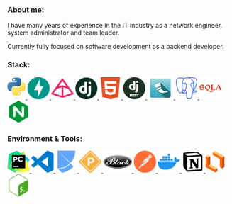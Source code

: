 ### About me:
I have many years of experience in the IT industry as a network engineer, system administrator and team leader.

Currently fully focused on software development as a backend developer.


### Stack:
<div>
  <a href="https://www.python.org/">
    <img src="images/python.svg" alt="Посетить сайт Python" width="41" height="auto" role="img">
  </a>
  <a href="https://fastapi.tiangolo.com/">
    <img src="images/fastapi.svg" alt="Посетить сайт Fastapi" width="50" height="auto" role="img">
  </a>
  <a href="https://docs.pydantic.dev/">
    <img src="images/pydantic.svg" alt="Посетить сайт Pydantic" width="50" height="auto" role="img">
  </a>
  <a href="https://www.djangoproject.com/">
    <img src="images/django.png" alt="Посетить сайт Django" width="50" height="auto" role="img">
  </a>
  <a href="https://developer.mozilla.org/en-US/docs/Glossary/HTML">
    <img src="images/html5.svg" alt="Посетить сайт mozilla developer" width="50" height="auto" role="img">
  </a>
  <a href="https://www.django-rest-framework.org/">
    <img src="images/drf.png" alt="Посетить сайт Django Rest Framework" width="50" height="auto" role="img">
  </a>
  <a href="https://flask.palletsprojects.com/">
    <img src="images/flask.png" alt="Посетить сайт Flask" width="60" height="auto" role="img">
  </a>
  <a href="https://www.postgresql.org/">
    <img src="images/postgresql.svg" alt="Посетить сайт PostgreSQL" width="50" height="auto" role="img">
  </a>
  <a href="https://www.sqlalchemy.org/">
    <img src="images/sqlalchemy.svg" alt="Посетить сайт SQLAlchemy" width="50" height="auto" role="img">
  </a>
  <a href="https://nginx.org/en/">
    <img src="images/nginx.svg" alt="Посетить сайт Nginx" width="50" height="auto" role="img">
  </a>
</div>

### Environment & Tools:
<div>
  <a href="https://www.jetbrains.com/pycharm/">
    <img src="images/pycharm.svg" alt="Посетить сайт PyCharm" width="50" height="auto" role="img">
  </a>
  <a href="https://code.visualstudio.com/">
    <img src="images/vsc.svg" alt="Посетить сайт Visual Studio Code" width="50" height="auto" role="img">
  </a>
  <a href="https://python-poetry.org/">
    <img src="images/poetry.svg" alt="Посетить сайт Poetry" width="50" height="auto" role="img">
  </a>
  <a href="https://pre-commit.com/">
    <img src="images/precommit.svg" alt="Посетить сайт Pre-commit" width="50" height="auto" role="img">
  </a>
  <a href="https://black.readthedocs.io/en/stable/">
    <img src="images/black.png" alt="Посетить сайт Black code formatter" width="65" height="auto" role="img">
  </a>
  <a href="https://www.postman.com/">
    <img src="images/postman.svg" alt="Посетить сайт Postman" width="50" height="auto" role="img">
  </a>
  <a href="https://www.docker.com/">
    <img src="images/docker.svg" alt="Посетить сайт Docker" width="50" height="auto" role="img">
  </a>
  <a href="https://www.notion.so/">
    <img src="images/notion.svg" alt="Посетить сайт Notion" width="50" height="auto" role="img">
  </a>
  <a href="https://lucid.app/">
    <img src="images/lucid.png" alt="Посетить сайт Lucid" width="43" height="auto" role="img">
  </a>
  <a href="https://www.gnu.org/software/bash/">
    <img src="images/gnubash.svg" alt="Посетить сайт GNUBash" width="50" height="auto" role="img">
  </a>
</div>
